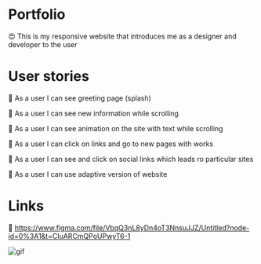 # Portfolio

 😍 This is my responsive website that introduces me as a designer and developer to the user

# User stories

🔸 As a user I can see greeting page (splash)

🔸 As a user I can see new information while scrolling

🔸 As a user I can see animation on the site with text while scrolling

🔸 As a user I can click on links and go to new pages with works

🔸 As a user I can see and click on social links which leads ro particular sites 

🔸 As a user I can use adaptive version of website

# Links

🎨 https://www.figma.com/file/VbqQ3nL8yDn4oT3NnsuJJZ/Untitled?node-id=0%3A1&t=CIuARCmQPoUPwyT6-1

![gif](https://user-images.githubusercontent.com/27564790/203788241-d61681f4-8396-4b2e-b752-7b099f13315e.gif)
